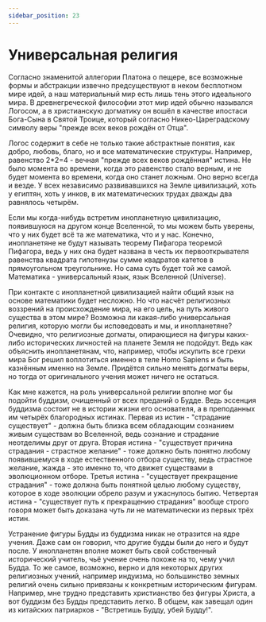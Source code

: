 ```yaml
---
sidebar_position: 23
---
```


# Универсальная религия

Согласно знаменитой аллегории Платона о пещере, все возможные формы и абстракции извечно предсуществуют в неком бесплотном мире идей, а наш материальный мир есть лишь тень этого идеального мира. В древнегреческой философии этот мир идей обычно назывался Логосом, а в христианскую догматику он вошёл в качестве ипостаси Бога-Сына в Святой Троице, который согласно Никео-Цареградскому символу веры "прежде всех веков рождён от Отца".

Логос содержит в себе не только такие абстрактные понятия, как добро, любовь, благо, но и все математические структуры. Например, равенство 2\*2=4 - вечная "прежде всех веков рождённая" истина. Не было момента во времени, когда это равенство стало верным, и не будет момента во времени, когда оно станет ложным. Оно верно всегда и везде. У всех независимо развивавшихся на Земле цивилизаций, хоть у египтян, хоть у инков, в их математических трудах дважды два равнялось четырём.

Если мы когда-нибудь встретим инопланетную цивилизацию, появившуюся на другом конце Вселенной, то мы можем быть уверены, что у них будет всё та же математика, что и у нас. Конечно, инопланетяне не будут называть теорему Пифагора теоремой Пифагора, ведь у них она будет названа в честь их первооткрывателя равенства квадрата гипотенузы сумме квадратов катетов в прямоугольном треугольнике. Но сама суть будет той же самой. Математика - универсальный язык, язык Вселенной (Universe).

При контакте с инопланетной цивилизацией найти общий язык на основе математики будет несложно. Но что насчёт религиозных воззрений на происхождение мира, на его цель, на путь живого существа в этом мире? Возможна ли какая-либо универсальная религия, которую могли бы исповедовать и мы, и инопланетяне? Очевидно, что религиозные догматы, опирающиеся на фигуры каких-либо исторических личностей на планете Земля не подойдут. Ведь как объяснить инопланетянам, что, например, чтобы искупить все грехи мира Бог решил воплотиться именно в теле Homo Sapiens и быть казнённым именно на Земле. Придётся сильно менять догматы веры, но тогда от оригинального учения может ничего не остаться.

Как мне кажется, на роль универсальной религии вполне мог бы подойти буддизм, очищенный от всех преданий о Будде. Ведь эссенция буддизма состоит не в истории жизни его основателя, а в преподанных им четырёх благородных истинах. Первая из истин - "страдание существует" - должна быть близка всем обладающим сознанием живым существам во Вселенной, ведь сознание и страдание неотделимы друг от друга. Вторая истина - "cуществует причина страдания - страстное желание" - тоже должно быть понятно любому появившемуся в ходе естественного отбора существу, ведь страстное желание, жажда - это именно то, что движет существами в эволюционном отборе. Третья истина - "cуществует прекращение страдания" - тоже должна быть понятной целью любому существу, которое в ходе эволюции обрело разум и ужаснулось бытию. Четвертая истина - "существует путь к прекращению страдания" вообще строго говоря может быть доказана чуть ли не математически из первых трёх истин.

Устранение фигуры Будды из буддизма никак не отразится на ядре учения. Даже сам он говорил, что другие будды были до него и будут после. У инопланетян вполне может быть свой собственный исторический учитель, чьё учение очень похоже на то, чему учил Будда. То же самое, возможно, верно и для некоторых других религиозных учений, например индуизма, но большинство земных религий очень сильно привязаны к конкретным историческим фигурам. Например, мне трудно представить христианство без фигуры Христа, а вот буддизм без Будды представить легко. В общем, как завещал один из китайских патриархов - "Встретишь Будду, убей Будду!".
